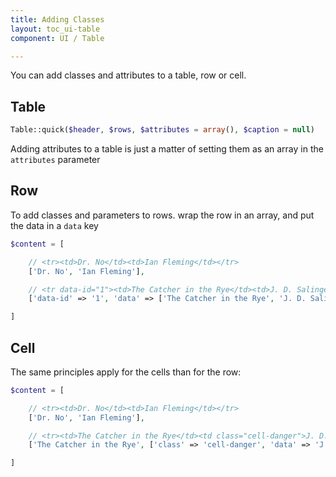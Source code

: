 ```yaml
---
title: Adding Classes
layout: toc_ui-table
component: UI / Table

---
```

You can add classes and attributes to a table, row or cell.

## Table

```php
Table::quick($header, $rows, $attributes = array(), $caption = null)
```

Adding attributes to a table is just a matter of setting them as an array in the `attributes` parameter

## Row

To add classes and parameters to rows. wrap the row in an array, and put the data in a `data` key


```php
$content = [

    // <tr><td>Dr. No</td><td>Ian Fleming</td></tr>
    ['Dr. No', 'Ian Fleming'],

    // <tr data-id="1"><td>The Catcher in the Rye</td><td>J. D. Salinger</td></tr>
    ['data-id' => '1', 'data' => ['The Catcher in the Rye', 'J. D. Salinger']]

]
```

## Cell

The same principles apply for the cells than for the row:

```php
$content = [

    // <tr><td>Dr. No</td><td>Ian Fleming</td></tr>
    ['Dr. No', 'Ian Fleming'],

    // <tr><td>The Catcher in the Rye</td><td class="cell-danger">J. D. Salinger</td></tr>
    ['The Catcher in the Rye', ['class' => 'cell-danger', 'data' => 'J. D. Salinger']]

]
```
